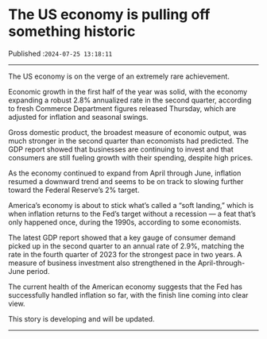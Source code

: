 # The US economy is pulling off something historic

Published :`2024-07-25 13:18:11`

---

The US economy is on the verge of an extremely rare achievement.

Economic growth in the first half of the year was solid, with the economy expanding a robust 2.8% annualized rate in the second quarter, according to fresh Commerce Department figures released Thursday, which are adjusted for inflation and seasonal swings.

Gross domestic product, the broadest measure of economic output, was much stronger in the second quarter than economists had predicted. The GDP report showed that businesses are continuing to invest and that consumers are still fueling growth with their spending, despite high prices.

As the economy continued to expand from April through June, inflation resumed a downward trend and seems to be on track to slowing further toward the Federal Reserve’s 2% target.

America’s economy is about to stick what’s called a “soft landing,” which is when inflation returns to the Fed’s target without a recession — a feat that’s only happened once, during the 1990s, according to some economists.

The latest GDP report showed that a key gauge of consumer demand picked up in the second quarter to an annual rate of 2.9%, matching the rate in the fourth quarter of 2023 for the strongest pace in two years. A measure of business investment also strengthened in the April-through-June period.

The current health of the American economy suggests that the Fed has successfully handled inflation so far, with the finish line coming into clear view.

This story is developing and will be updated.

---

